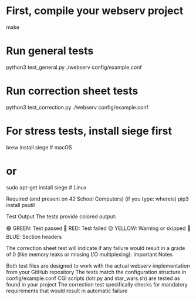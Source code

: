 # First, compile your webserv project
make

# Run general tests
python3 test_general.py ./webserv config/example.conf

# Run correction sheet tests  
python3 test_correction.py ./webserv config/example.conf

# For stress tests, install siege first
brew install siege  # macOS
# or
sudo apt-get install siege  # Linux


Required (and present on 42 School Computers) (if you type: whereis)
pip3 install psutil


Test Output
The tests provide colored output:

🟢 GREEN: Test passed
🔴 RED: Test failed
🟡 YELLOW: Warning or skipped
🔵 BLUE: Section headers

The correction sheet test will indicate if any failure would result in a grade of 0 (like memory leaks or missing I/O multiplexing).
Important Notes

Both test files are designed to work with the actual webserv implementation from your GitHub repository
The tests match the configuration structure in config/example.conf
CGI scripts (lotr.py and star_wars.sh) are tested as found in your project
The correction test specifically checks for mandatory requirements that would result in automatic failure
